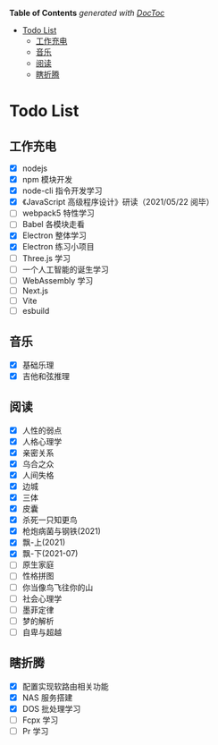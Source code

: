 <!-- START doctoc generated TOC please keep comment here to allow auto update -->
<!-- DON'T EDIT THIS SECTION, INSTEAD RE-RUN doctoc TO UPDATE -->

**Table of Contents** _generated with [DocToc](https://github.com/thlorenz/doctoc)_

- [Todo List](#todo-list)
  - [工作充电](#工作充电)
  - [音乐](#音乐)
  - [阅读](#阅读)
  - [瞎折腾](#瞎折腾)

<!-- END doctoc generated TOC please keep comment here to allow auto update -->

# Todo List

## 工作充电

- [x] nodejs
- [x] npm 模块开发
- [x] node-cli 指令开发学习
- [x] 《JavaScript 高级程序设计》研读（2021/05/22 阅毕）
- [ ] webpack5 特性学习
- [ ] Babel 各模块走看
- [x] Electron 整体学习
- [x] Electron 练习小项目
- [ ] Three.js 学习
- [ ] 一个人工智能的诞生学习
- [ ] WebAssembly 学习
- [ ] Next.js
- [ ] Vite
- [ ] esbuild

## 音乐

- [x] 基础乐理
- [x] 吉他和弦推理

## 阅读

- [x] 人性的弱点
- [x] 人格心理学
- [x] 亲密关系
- [x] 乌合之众
- [x] 人间失格
- [x] 边城
- [x] 三体
- [x] 皮囊
- [x] 杀死一只知更鸟
- [x] 枪炮病菌与钢铁(2021)
- [x] 飘-上(2021)
- [x] 飘-下(2021-07)
- [ ] 原生家庭
- [ ] 性格拼图
- [ ] 你当像鸟飞往你的山
- [ ] 社会心理学
- [ ] 墨菲定律
- [ ] 梦的解析
- [ ] 自卑与超越

## 瞎折腾

- [x] 配置实现软路由相关功能
- [x] NAS 服务搭建
- [x] DOS 批处理学习
- [ ] Fcpx 学习
- [ ] Pr 学习
